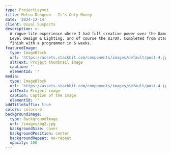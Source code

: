 ```yaml
---
type: ProjectLayout
title: Metro Dungeon - It's Only Money
date: '2024-12-14'
client: Usual Suspects
description: >-
  A rogue-lite experience where I had full creative power over the Game Design,
  Level Design & Lighting, and of course the UI/UX. Completed from start to
  finish with a programmer in 6 weeks.
featuredImage:
  type: ImageBlock
  url: 'https://assets.stackbit.com/components/images/default/post-4.jpeg'
  altText: Project thumbnail image
  caption: ''
  elementId: ''
media:
  type: ImageBlock
  url: 'https://assets.stackbit.com/components/images/default/post-4.jpeg'
  altText: Project image
  caption: Caption of the image
  elementId: ''
addTitleSuffix: true
colors: colors-b
backgroundImage:
  type: BackgroundImage
  url: /images/bg2.jpg
  backgroundSize: cover
  backgroundPosition: center
  backgroundRepeat: no-repeat
  opacity: 100
---
```

